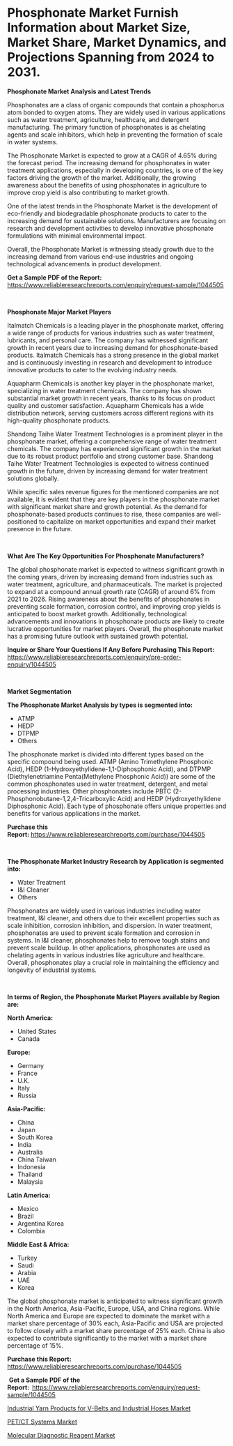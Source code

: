 <p><h1>Phosphonate Market Furnish Information about Market Size, Market Share, Market Dynamics, and Projections Spanning from 2024 to 2031.</h1></p><p><strong>Phosphonate Market Analysis and Latest Trends</strong></p>
<p><p>Phosphonates are a class of organic compounds that contain a phosphorus atom bonded to oxygen atoms. They are widely used in various applications such as water treatment, agriculture, healthcare, and detergent manufacturing. The primary function of phosphonates is as chelating agents and scale inhibitors, which help in preventing the formation of scale in water systems.</p><p>The Phosphonate Market is expected to grow at a CAGR of 4.65% during the forecast period. The increasing demand for phosphonates in water treatment applications, especially in developing countries, is one of the key factors driving the growth of the market. Additionally, the growing awareness about the benefits of using phosphonates in agriculture to improve crop yield is also contributing to market growth.</p><p>One of the latest trends in the Phosphonate Market is the development of eco-friendly and biodegradable phosphonate products to cater to the increasing demand for sustainable solutions. Manufacturers are focusing on research and development activities to develop innovative phosphonate formulations with minimal environmental impact.</p><p>Overall, the Phosphonate Market is witnessing steady growth due to the increasing demand from various end-use industries and ongoing technological advancements in product development.</p></p>
<p><strong>Get a Sample PDF of the Report:&nbsp;</strong> <a href="https://www.reliableresearchreports.com/enquiry/request-sample/1044505">https://www.reliableresearchreports.com/enquiry/request-sample/1044505</a></p>
<p>&nbsp;</p>
<p><strong>Phosphonate Major Market Players</strong></p>
<p><p>Italmatch Chemicals is a leading player in the phosphonate market, offering a wide range of products for various industries such as water treatment, lubricants, and personal care. The company has witnessed significant growth in recent years due to increasing demand for phosphonate-based products. Italmatch Chemicals has a strong presence in the global market and is continuously investing in research and development to introduce innovative products to cater to the evolving industry needs.</p><p>Aquapharm Chemicals is another key player in the phosphonate market, specializing in water treatment chemicals. The company has shown substantial market growth in recent years, thanks to its focus on product quality and customer satisfaction. Aquapharm Chemicals has a wide distribution network, serving customers across different regions with its high-quality phosphonate products.</p><p>Shandong Taihe Water Treatment Technologies is a prominent player in the phosphonate market, offering a comprehensive range of water treatment chemicals. The company has experienced significant growth in the market due to its robust product portfolio and strong customer base. Shandong Taihe Water Treatment Technologies is expected to witness continued growth in the future, driven by increasing demand for water treatment solutions globally.</p><p>While specific sales revenue figures for the mentioned companies are not available, it is evident that they are key players in the phosphonate market with significant market share and growth potential. As the demand for phosphonate-based products continues to rise, these companies are well-positioned to capitalize on market opportunities and expand their market presence in the future.</p></p>
<p>&nbsp;</p>
<p><strong>What Are The Key Opportunities For Phosphonate Manufacturers?</strong></p>
<p><p>The global phosphonate market is expected to witness significant growth in the coming years, driven by increasing demand from industries such as water treatment, agriculture, and pharmaceuticals. The market is projected to expand at a compound annual growth rate (CAGR) of around 6% from 2021 to 2026. Rising awareness about the benefits of phosphonates in preventing scale formation, corrosion control, and improving crop yields is anticipated to boost market growth. Additionally, technological advancements and innovations in phosphonate products are likely to create lucrative opportunities for market players. Overall, the phosphonate market has a promising future outlook with sustained growth potential.</p></p>
<p><strong>Inquire or Share Your Questions If Any Before Purchasing This Report:</strong> <a href="https://www.reliableresearchreports.com/enquiry/pre-order-enquiry/1044505">https://www.reliableresearchreports.com/enquiry/pre-order-enquiry/1044505</a></p>
<p>&nbsp;</p>
<p><strong>Market Segmentation</strong></p>
<p><strong>The Phosphonate Market Analysis by types is segmented into:</strong></p>
<p><ul><li>ATMP</li><li>HEDP</li><li>DTPMP</li><li>Others</li></ul></p>
<p><p>The phosphonate market is divided into different types based on the specific compound being used. ATMP (Amino Trimethylene Phosphonic Acid), HEDP (1-Hydroxyethylidene-1,1-Diphosphonic Acid), and DTPMP (Diethylenetriamine Penta(Methylene Phosphonic Acid)) are some of the common phosphonates used in water treatment, detergent, and metal processing industries. Other phosphonates include PBTC (2-Phosphonobutane-1,2,4-Tricarboxylic Acid) and HEDP (Hydroxyethylidene Diphosphonic Acid). Each type of phosphonate offers unique properties and benefits for various applications in the market.</p></p>
<p><strong>Purchase this Report:&nbsp;</strong><a href="https://www.reliableresearchreports.com/purchase/1044505">https://www.reliableresearchreports.com/purchase/1044505</a></p>
<p>&nbsp;</p>
<p><strong>The Phosphonate Market Industry Research by Application is segmented into:</strong></p>
<p><ul><li>Water Treatment</li><li>I&I Cleaner</li><li>Others</li></ul></p>
<p><p>Phosphonates are widely used in various industries including water treatment, I&I cleaner, and others due to their excellent properties such as scale inhibition, corrosion inhibition, and dispersion. In water treatment, phosphonates are used to prevent scale formation and corrosion in systems. In I&I cleaner, phosphonates help to remove tough stains and prevent scale buildup. In other applications, phosphonates are used as chelating agents in various industries like agriculture and healthcare. Overall, phosphonates play a crucial role in maintaining the efficiency and longevity of industrial systems.</p></p>
<p>&nbsp;</p>
<p><strong>In terms of Region, the Phosphonate Market Players available by Region are:</strong></p>
<p>
    <p> <strong> North America: </strong>
        <ul>
            <li>United States</li>
            <li>Canada</li>
        </ul>
        </p> 
    <p> <strong> Europe: </strong>
        <ul>
            <li>Germany</li>
            <li>France</li>
            <li>U.K.</li>
            <li>Italy</li>
            <li>Russia</li>
        </ul>
        </p> 
    <p> <strong> Asia-Pacific: </strong>
        <ul>
            <li>China</li>
            <li>Japan</li>
            <li>South Korea</li>
            <li>India</li>
            <li>Australia</li>
            <li>China Taiwan</li>
            <li>Indonesia</li>
            <li>Thailand</li>
            <li>Malaysia</li>
        </ul>
        </p> 
    <p> <strong> Latin America: </strong>
        <ul>
            <li>Mexico</li>
            <li>Brazil</li>
            <li>Argentina Korea</li>
            <li>Colombia</li>
        </ul>
        </p> 
    <p> <strong> Middle East & Africa: </strong>
        <ul>
            <li>Turkey</li>
            <li>Saudi</li>
            <li>Arabia</li>
            <li>UAE</li>
            <li>Korea</li>
        </ul>
    </p>
    </p>
<p><p>The global phosphonate market is anticipated to witness significant growth in the North America, Asia-Pacific, Europe, USA, and China regions. While North America and Europe are expected to dominate the market with a market share percentage of 30% each, Asia-Pacific and USA are projected to follow closely with a market share percentage of 25% each. China is also expected to contribute significantly to the market with a market share percentage of 15%.</p></p>
<p><strong>Purchase this Report: </strong><a href="https://www.reliableresearchreports.com/purchase/1044505">https://www.reliableresearchreports.com/purchase/1044505</a></p>
<p>&nbsp;<strong>Get a Sample PDF of the Report:&nbsp;&nbsp;</strong><a href="https://www.reliableresearchreports.com/enquiry/request-sample/1044505">https://www.reliableresearchreports.com/enquiry/request-sample/1044505</a></p>
<p><strong></strong></p>
<p><p><a href="https://view.publitas.com/reportprime-1/industrial-yarn-products-for-v-belts-and-industrial-hoses-market-a-comprehensive-report-of-its-market-share-growth-trends-2023-2030/">Industrial Yarn Products for V-Belts and Industrial Hoses Market</a></p><p><a href="https://view.publitas.com/reportprime-1/pet-ct-systems-market-research-report-provides-critical-insights-that-can-help-shape-business-development-and-investment-strategies/">PET/CT Systems Market</a></p><p><a href="https://view.publitas.com/reportprime-1/molecular-diagnostic-reagent-market-share-market-new-trends-analysis-report-by-type-by-application-by-end-use-by-region-and-segment-forecasts-2023-2030/">Molecular Diagnostic Reagent Market</a></p></p>